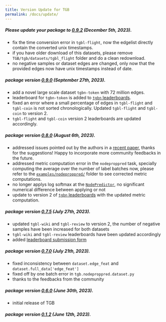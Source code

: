 ```yaml
---
title: Version Update for TGB
permalink: /docs/update/
---
```

##### **Please update your package to [0.9.2](https://pypi.org/project/py-tgb/)** (December 5th, 2023).
- fix the time conversion error in `tgbl-flight`, now the edgelist directly contain the converted unix timestamps. 
- if you have older download of this datasets, please remove `TGB/tgb/datasets/tgbl_flight` folder and do a clean redownload. 
- no negative samples or dataset edges are changed, only now that the provided edges now have unix timestamps instead of date.



##### package version [0.9.0](https://pypi.org/project/py-tgb/) (September 27th, 2023).
- add a novel large scale dataset `tgbn-token` with 72 million edges.
- leaderboard for `tgbn-token` is added to [`tgbn` leaderboards](https://tgb.complexdatalab.com/docs/leader_nodeprop/).
- fixed an error where a small percentage of edges in `tgbl-flight` and `tgbl-coin` is not sorted chronologically. Updated `tgbl-flight` and `tgbl-coin` to version 2. 
- `tgbl-flight` and `tgbl-coin` version 2 leaderboards are updated accordingly. 


##### package version [0.8.0](https://pypi.org/project/py-tgb/) (August 6th, 2023).
- addressed issues pointed out by the authors in a [recent paper](https://arxiv.org/abs/2307.12510), thanks for the suggestions! Happy to incorporate more community feedbacks in the future. 
- addressed metric computation error in the `nodeproppred` task, specially computing the average over the number of label batches now, please refer to the [`examples/nodeproppred/`](https://github.com/shenyangHuang/TGB/tree/main/examples/nodeproppred) folder to see corrected metric computations.
- no longer applys log softmax at the [`NodePredictor`](https://github.com/shenyangHuang/TGB/blob/main/modules/decoder.py), no significant numerical difference between applying or not
- update to version 2 of [`tgbn` leaderboards](https://tgb.complexdatalab.com/docs/leader_nodeprop/) with the updated metric computation.


##### package version [0.7.5](https://pypi.org/project/py-tgb/) (July 27th, 2023).
- updated `tgbl-wiki` and `tgbl-review` to version 2, the number of negative samples have been increased for both datasets
- `tgbl-wiki` and `tgbl-review` leaderboards have been updated accordingly
- added [leaderboard submission form](https://forms.gle/SEsXvN1QHo9tSFwx9)



##### package version [0.7.0](https://pypi.org/project/py-tgb/) (July 21th, 2023).
- fixed inconsistency between `dataset.edge_feat` and `dataset.full_data['edge_feat']`
- fixed off by one batch error in `tgb.nodeproppred.dataset.py`
- thanks to the feedbacks from the community


##### package version [0.6.0](https://pypi.org/project/py-tgb/) (June 30th, 2023).
- initial release of TGB 



##### package version [0.1.2](https://pypi.org/project/py-tgb/) (June 12th, 2023).


